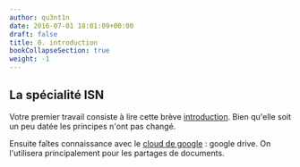 ```yaml
---
author: qu3nt1n
date: 2016-07-01 18:01:09+00:00
draft: false
title: 0. introduction
bookCollapseSection: true
weight: -1
---
```


## La spécialité ISN


Votre premier travail consiste à lire cette brève [introduction](/uploads/uploads/2016/07/introduction.pdf). Bien qu'elle soit un peu datée les principes n'ont pas changé.

Ensuite faîtes connaissance avec le [cloud de google](/uploads/uploads/2016/07/cloud-google.pdf) : google drive. On l'utilisera principalement pour les partages de documents.
